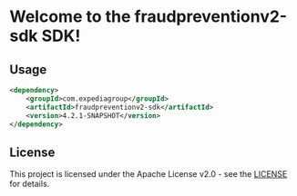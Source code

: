 # Welcome to the fraudpreventionv2-sdk SDK!

## Usage
```xml
<dependency>
    <groupId>com.expediagroup</groupId>
    <artifactId>fraudpreventionv2-sdk</artifactId>
    <version>4.2.1-SNAPSHOT</version>
</dependency>
```

## License

This project is licensed under the Apache License v2.0 - see the [LICENSE](LICENSE) for details.

